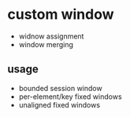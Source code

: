 
# custom window
+ widnow assignment
+ window merging


## usage
+ bounded session window
+ per-element/key fixed windows
+ unaligned fixed windows